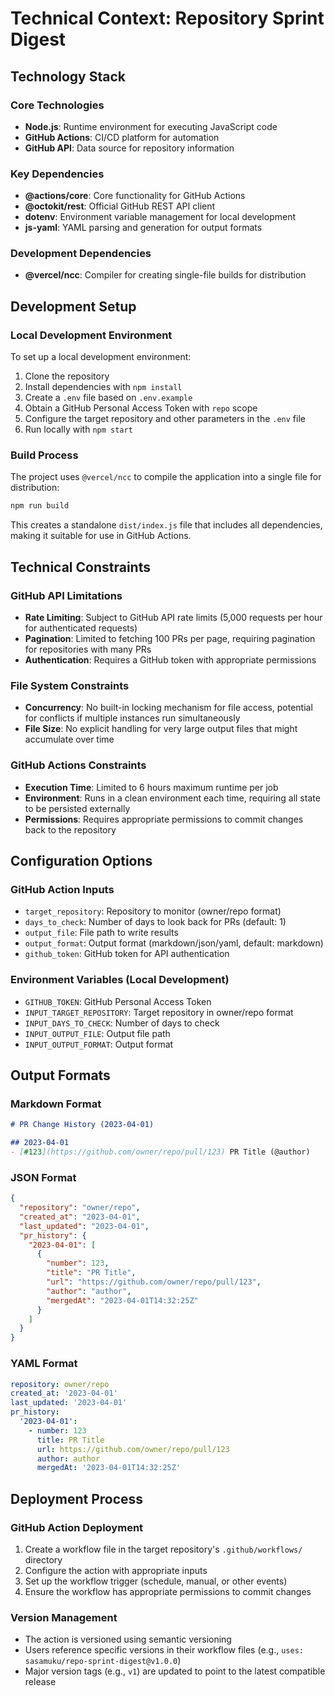 # Technical Context: Repository Sprint Digest

## Technology Stack

### Core Technologies
- **Node.js**: Runtime environment for executing JavaScript code
- **GitHub Actions**: CI/CD platform for automation
- **GitHub API**: Data source for repository information

### Key Dependencies
- **@actions/core**: Core functionality for GitHub Actions
- **@octokit/rest**: Official GitHub REST API client
- **dotenv**: Environment variable management for local development
- **js-yaml**: YAML parsing and generation for output formats

### Development Dependencies
- **@vercel/ncc**: Compiler for creating single-file builds for distribution

## Development Setup

### Local Development Environment
To set up a local development environment:

1. Clone the repository
2. Install dependencies with `npm install`
3. Create a `.env` file based on `.env.example`
4. Obtain a GitHub Personal Access Token with `repo` scope
5. Configure the target repository and other parameters in the `.env` file
6. Run locally with `npm start`

### Build Process
The project uses `@vercel/ncc` to compile the application into a single file for distribution:

```bash
npm run build
```

This creates a standalone `dist/index.js` file that includes all dependencies, making it suitable for use in GitHub Actions.

## Technical Constraints

### GitHub API Limitations
- **Rate Limiting**: Subject to GitHub API rate limits (5,000 requests per hour for authenticated requests)
- **Pagination**: Limited to fetching 100 PRs per page, requiring pagination for repositories with many PRs
- **Authentication**: Requires a GitHub token with appropriate permissions

### File System Constraints
- **Concurrency**: No built-in locking mechanism for file access, potential for conflicts if multiple instances run simultaneously
- **File Size**: No explicit handling for very large output files that might accumulate over time

### GitHub Actions Constraints
- **Execution Time**: Limited to 6 hours maximum runtime per job
- **Environment**: Runs in a clean environment each time, requiring all state to be persisted externally
- **Permissions**: Requires appropriate permissions to commit changes back to the repository

## Configuration Options

### GitHub Action Inputs
- `target_repository`: Repository to monitor (owner/repo format)
- `days_to_check`: Number of days to look back for PRs (default: 1)
- `output_file`: File path to write results
- `output_format`: Output format (markdown/json/yaml, default: markdown)
- `github_token`: GitHub token for API authentication

### Environment Variables (Local Development)
- `GITHUB_TOKEN`: GitHub Personal Access Token
- `INPUT_TARGET_REPOSITORY`: Target repository in owner/repo format
- `INPUT_DAYS_TO_CHECK`: Number of days to check
- `INPUT_OUTPUT_FILE`: Output file path
- `INPUT_OUTPUT_FORMAT`: Output format

## Output Formats

### Markdown Format
```markdown
# PR Change History (2023-04-01)

## 2023-04-01
- [#123](https://github.com/owner/repo/pull/123) PR Title (@author)
```

### JSON Format
```json
{
  "repository": "owner/repo",
  "created_at": "2023-04-01",
  "last_updated": "2023-04-01",
  "pr_history": {
    "2023-04-01": [
      {
        "number": 123,
        "title": "PR Title",
        "url": "https://github.com/owner/repo/pull/123",
        "author": "author",
        "mergedAt": "2023-04-01T14:32:25Z"
      }
    ]
  }
}
```

### YAML Format
```yaml
repository: owner/repo
created_at: '2023-04-01'
last_updated: '2023-04-01'
pr_history:
  '2023-04-01':
    - number: 123
      title: PR Title
      url: https://github.com/owner/repo/pull/123
      author: author
      mergedAt: '2023-04-01T14:32:25Z'
```

## Deployment Process

### GitHub Action Deployment
1. Create a workflow file in the target repository's `.github/workflows/` directory
2. Configure the action with appropriate inputs
3. Set up the workflow trigger (schedule, manual, or other events)
4. Ensure the workflow has appropriate permissions to commit changes

### Version Management
- The action is versioned using semantic versioning
- Users reference specific versions in their workflow files (e.g., `uses: sasamuku/repo-sprint-digest@v1.0.0`)
- Major version tags (e.g., `v1`) are updated to point to the latest compatible release
